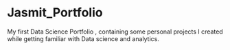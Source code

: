 # Jasmit_Portfolio
My first Data Science Portfolio , containing some personal projects I created while getting familiar with Data science and analytics.
